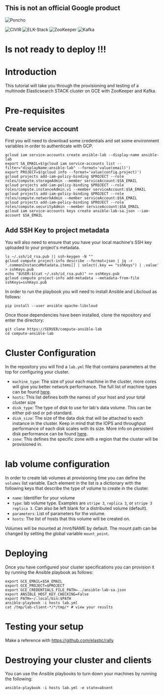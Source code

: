 ## This is not an official Google product

![Poncho](http://www.gifss.com/videojuegos/pacman/pacman4.gif)

![CIVIR](https://img.shields.io/badge/elastic_ansible_gce_lab-0.1-red.svg) ![ELK-Stack](https://img.shields.io/badge/Elastic_Stack-6.5.2-blue.svg?&style=flat) ![ZooKeeper](https://img.shields.io/badge/ZooKeeper-3.4.13-green.svg?&style=flat) ![Kafka](https://img.shields.io/badge/Kafka-2.11-orange.svg?&style=flat)

# Is not ready to deploy !!!

# Introduction

This tutorial will take you through the provisioning and testing of a multinode
Elasticsearch STACK cluster on GCE with ZooKeeper and Kafka.


# Pre-requisites

## Create service account

First you will need to download some credentials and set some environment
variables in order to authenticate with GCP.

    gcloud iam service-accounts create ansible-lab --display-name ansible-lab
    export SA_EMAIL=$(gcloud iam service-accounts list --filter="displayName:ansible-lab" --format='value(email)')
    export PROJECT=$(gcloud info --format='value(config.project)')
    gcloud projects add-iam-policy-binding $PROJECT --role roles/compute.storageAdmin --member serviceAccount:$SA_EMAIL
    gcloud projects add-iam-policy-binding $PROJECT --role roles/compute.instanceAdmin.v1 --member serviceAccount:$SA_EMAIL
    gcloud projects add-iam-policy-binding $PROJECT --role roles/compute.networkAdmin --member serviceAccount:$SA_EMAIL
    gcloud projects add-iam-policy-binding $PROJECT --role roles/compute.securityAdmin --member serviceAccount:$SA_EMAIL
    gcloud iam service-accounts keys create ansible-lab-sa.json --iam-account $SA_EMAIL

## Add SSH Key to project metadata

You will also need to ensure that you have your local machine's SSH key uploaded
to your project's metadata.

    ls ~/.ssh/id_rsa.pub || ssh-keygen -N ""
    gcloud compute project-info describe --format=json | jq -r '.commonInstanceMetadata.items[] | select(.key == "sshKeys") | .value' > sshKeys.pub
    echo "$USER:$(cat ~/.ssh/id_rsa.pub)" >> sshKeys.pub
    gcloud compute project-info add-metadata --metadata-from-file sshKeys=sshKeys.pub

In order to run the playbook you will need to install Ansible and Libcloud as
follows:

    pip install --user ansible apache-libcloud

Once those dependencies have been installed, clone the repository and enter the
directory:

    git clone https://SERVER/compute-ansible-lab
    cd compute-ansible-lab

# Cluster Configuration

In the repository you will find a `lab.yml` file that contains parameters at
the top for configuring your cluster.

- `machine_type`: The size of your each machine in the cluster, more cores will give you
  better network performance. The full list of machine types can be found
  [here](https://cloud.google.com/compute/docs/machine-types).
- `hosts`: This list defines both the names of your host and your total cluster
  size
- `disk_type`: The type of disk to use for lab's data volume. This can be
  either pd-ssd or pd-standard.
- `disk_size`: The size of the data disk that will be attached to each instance
  in the cluster. Keep in mind that the IOPS and throughput performance of each
  disk scales with its size. More info on persistent disk performance can be
  found [here](https://cloud.google.com/compute/docs/disks/#pdperformance).
- `zone`: This defines the specific zone with a region that the cluster will be
  provisioned in.

# lab volume configuration

In order to create lab volumes at provisioning time you can define the
`volumes` list variable. Each element in the list is a dictionary with the
following keys that describe the type of volume to create in the cluster.

- `name`: Identifier for your volume
- `type`: lab volume type. Examples are `stripe 3`, `replica 3`, or `stripe 3 replica 3`. Can also be left blank for a distributed volume (default).
- `parameters`: List of parameters for the volume.
- `hosts`: The list of hosts that this volume will be created on.

Volumes will be mounted at /mnt/NAME by default. The mount path can be changed
by setting the global variable `mount_point`.

# Deploying

Once you have configured your cluster specifications you can provision it by
running the Ansible playbook as follows:

    export GCE_EMAIL=$SA_EMAIL
    export GCE_PROJECT=$PROJECT
    export GCE_CREDENTIALS_FILE_PATH=../ansible-lab-sa.json
    export ANSIBLE_HOST_KEY_CHECKING=False
    export PATH=~/.local/bin:$PATH
    ansible-playbook -i hosts lab.yml
    cat /tmp/lab-client-*/*/tmp/* # view your results

# Testing your setup

Make a reference with https://github.com/elastic/rally


# Destroying your cluster and clients

You can use the Ansible playbooks to turn down your machines by running the
following:

    ansible-playbook -i hosts lab.yml -e state=absent
